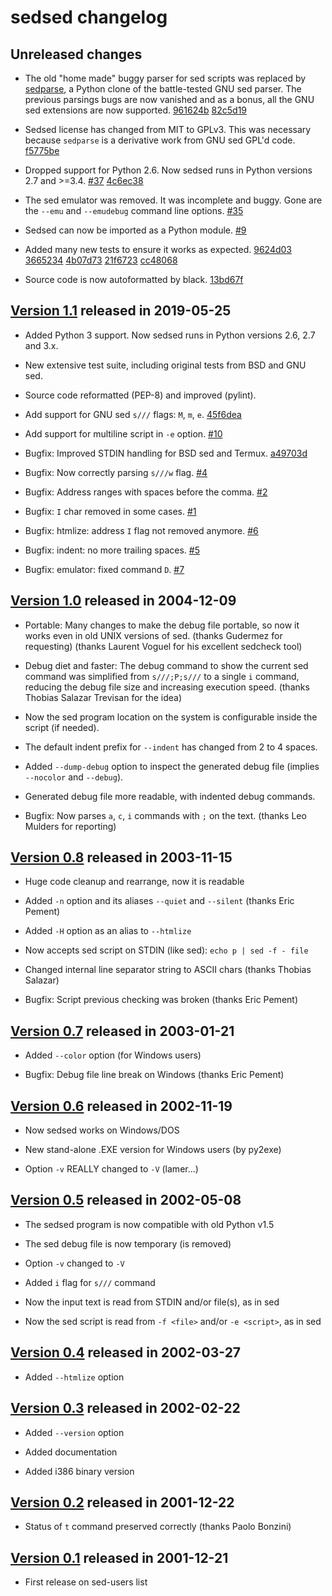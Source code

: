 # sedsed changelog

[Version 1.1]: https://github.com/aureliojargas/sedsed/releases/tag/v1.1
[Version 1.0]: https://github.com/aureliojargas/sedsed/releases/tag/v1.0
[Version 0.8]: https://github.com/aureliojargas/sedsed/releases/tag/v0.8
[Version 0.7]: https://github.com/aureliojargas/sedsed/releases/tag/v0.7
[Version 0.6]: https://github.com/aureliojargas/sedsed/releases/tag/v0.6
[Version 0.5]: https://github.com/aureliojargas/sedsed/releases/tag/v0.5
[Version 0.4]: https://github.com/aureliojargas/sedsed/releases/tag/v0.4
[Version 0.3]: https://github.com/aureliojargas/sedsed/releases/tag/v0.3
[Version 0.2]: https://github.com/aureliojargas/sedsed/releases/tag/v0.2
[Version 0.1]: https://github.com/aureliojargas/sedsed/releases/tag/v0.1


## Unreleased changes

- The old "home made" buggy parser for sed scripts was replaced by
  [sedparse](https://github.com/aureliojargas/sedparse), a Python clone
  of the battle-tested GNU sed parser. The previous parsings bugs are
  now vanished and as a bonus, all the GNU sed extensions are now
  supported.
  [961624b](https://github.com/aureliojargas/sedsed/commit/961624b)
  [82c5d19](https://github.com/aureliojargas/sedsed/commit/82c5d19)

- Sedsed license has changed from MIT to GPLv3. This was necessary
  because `sedparse` is a derivative work from GNU sed GPL'd code.
  [f5775be](https://github.com/aureliojargas/sedsed/commit/f5775be)

- Dropped support for Python 2.6. Now sedsed runs in Python versions 2.7
  and >=3.4.
  [#37](https://github.com/aureliojargas/sedsed/issues/37)
  [4c6ec38](https://github.com/aureliojargas/sedsed/commit/4c6ec38)

- The sed emulator was removed. It was incomplete and buggy. Gone are
  the `--emu` and `--emudebug` command line options.
  [#35](https://github.com/aureliojargas/sedsed/issues/35)

- Sedsed can now be imported as a Python module.
  [#9](https://github.com/aureliojargas/sedsed/issues/9)

- Added many new tests to ensure it works as expected.
  [9624d03](https://github.com/aureliojargas/sedsed/commit/9624d03)
  [3665234](https://github.com/aureliojargas/sedsed/commit/3665234)
  [4b07d73](https://github.com/aureliojargas/sedsed/commit/4b07d73)
  [21f6723](https://github.com/aureliojargas/sedsed/commit/21f6723)
  [cc48068](https://github.com/aureliojargas/sedsed/commit/cc48068)

- Source code is now autoformatted by black.
  [13bd67f](https://github.com/aureliojargas/sedsed/commit/13bd67f)


## [Version 1.1][] released in 2019-05-25

- Added Python 3 support. Now sedsed runs in Python versions 2.6, 2.7
  and 3.x.

- New extensive test suite, including original tests from BSD and GNU
  sed.

- Source code reformatted (PEP-8) and improved (pylint).

- Add support for GNU sed `s///` flags: `M`, `m`, `e`.
  [45f6dea](https://github.com/aureliojargas/sedsed/commit/45f6dea)

- Add support for multiline script in `-e` option.
  [#10](https://github.com/aureliojargas/sedsed/issues/10)

- Bugfix: Improved STDIN handling for BSD sed and Termux.
  [a49703d](https://github.com/aureliojargas/sedsed/commit/a49703d)

- Bugfix: Now correctly parsing `s///w` flag.
  [#4](https://github.com/aureliojargas/sedsed/issues/4)

- Bugfix: Address ranges with spaces before the comma.
  [#2](https://github.com/aureliojargas/sedsed/issues/2)

- Bugfix: `I` char removed in some cases.
  [#1](https://github.com/aureliojargas/sedsed/issues/1)

- Bugfix: htmlize: address `I` flag not removed anymore.
  [#6](https://github.com/aureliojargas/sedsed/issues/6)

- Bugfix: indent: no more trailing spaces.
  [#5](https://github.com/aureliojargas/sedsed/issues/5)

- Bugfix: emulator: fixed command `D`.
  [#7](https://github.com/aureliojargas/sedsed/issues/7)


## [Version 1.0][] released in 2004-12-09

- Portable: Many changes to make the debug file portable, so now it
  works even in old UNIX versions of sed.
  (thanks Gudermez for requesting)
  (thanks Laurent Voguel for his excellent sedcheck tool)

- Debug diet and faster: The debug command to show the current sed
  command was simplified from `s///;P;s///` to a single `i` command,
  reducing the debug file size and increasing execution speed.
  (thanks Thobias Salazar Trevisan for the idea)

- Now the sed program location on the system is configurable inside the
  script (if needed).

- The default indent prefix for `--indent` has changed from 2 to 4
  spaces.

- Added `--dump-debug` option to inspect the generated debug file
  (implies `--nocolor` and `--debug`).

- Generated debug file more readable, with indented debug commands.

- Bugfix: Now parses `a`, `c`, `i` commands with `;` on the text.
  (thanks Leo Mulders for reporting)


## [Version 0.8][] released in 2003-11-15

- Huge code cleanup and rearrange, now it is readable

- Added `-n` option and its aliases `--quiet` and `--silent`
  (thanks Eric Pement)

- Added `-H` option as an alias to `--htmlize`

- Now accepts sed script on STDIN (like sed): `echo p | sed -f - file`

- Changed internal line separator string to ASCII chars
  (thanks Thobias Salazar)

- Bugfix: Script previous checking was broken (thanks Eric Pement)


## [Version 0.7][] released in 2003-01-21

- Added `--color` option (for Windows users)

- Bugfix: Debug file line break on Windows (thanks Eric Pement)


## [Version 0.6][] released in 2002-11-19

- Now sedsed works on Windows/DOS

- New stand-alone .EXE version for Windows users (by py2exe)

- Option `-v` REALLY changed to `-V` (lamer...)


## [Version 0.5][] released in 2002-05-08

- The sedsed program is now compatible with old Python v1.5

- The sed debug file is now temporary (is removed)

- Option `-v` changed to `-V`

- Added `i` flag for `s///` command

- Now the input text is read from STDIN and/or file(s), as in sed

- Now the sed script is read from `-f <file>` and/or `-e <script>`, as
  in sed


## [Version 0.4][] released in 2002-03-27

- Added `--htmlize` option


## [Version 0.3][] released in 2002-02-22

- Added `--version` option

- Added documentation

- Added i386 binary version


## [Version 0.2][] released in 2001-12-22

- Status of `t` command preserved correctly (thanks Paolo Bonzini)


## [Version 0.1][] released in 2001-12-21

- First release on sed-users list


<!-- vim: set textwidth=72: -->
